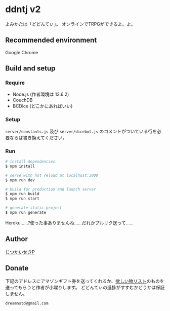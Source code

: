 # ddntj v2

よみかたは「どどんてぃ」。
オンラインでTRPGができるよ。よ。

## Recommended environment

Google Chrome

## Build and setup

### Require

* Node.js (作者環境は 12.6.2)
* CouchDB
* BCDice (どこかにあればいい)

### Setup

`server/constants.js` 及び `server/dicebot.js` のコメントがついている行を必要ならば書き換えてください。

### Run

```bash
# install dependencies
$ npm install

# serve with hot reload at localhost:3000
$ npm run dev

# build for production and launch server
$ npm run build
$ npm run start

# generate static project
$ npm run generate
```

Heroku……?使った事ありませんね……だれかプルリク送って……

## Author

[じつかいせきP](https://twitter.com/Real_analysis)

## Donate

下記のアドレスにアマゾンギフト券を送ってくれるか、[欲しい物リスト](https://www.amazon.jp/hz/wishlist/ls/27YA0RKHIV6LR?ref_=wl_share)のものを送ってもらうと作者が小躍りします。
どどんてぃの進捗がすすむかどうかは保証しません。

`dreamnstd@gmail.com`

